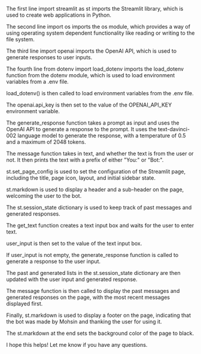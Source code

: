 The first line import streamlit as st imports the Streamlit library, which is used to create web applications in Python.

The second line import os imports the os module, which provides a way of using operating system dependent functionality like reading or writing to the file system.

The third line import openai imports the OpenAI API, which is used to generate responses to user inputs.

The fourth line from dotenv import load_dotenv imports the load_dotenv function from the dotenv module, which is used to load environment variables from a .env file.

load_dotenv() is then called to load environment variables from the .env file.

The openai.api_key is then set to the value of the OPENAI_API_KEY environment variable.

The generate_response function takes a prompt as input and uses the OpenAI API to generate a response to the prompt. It uses the text-davinci-002 language model to generate the response, with a temperature of 0.5 and a maximum of 2048 tokens.

The message function takes in text, and whether the text is from the user or not. It then prints the text with a prefix of either "You:" or "Bot:".

st.set_page_config is used to set the configuration of the Streamlit page, including the title, page icon, layout, and initial sidebar state.

st.markdown is used to display a header and a sub-header on the page, welcoming the user to the bot.

The st.session_state dictionary is used to keep track of past messages and generated responses.

The get_text function creates a text input box and waits for the user to enter text.

user_input is then set to the value of the text input box.

If user_input is not empty, the generate_response function is called to generate a response to the user input.

The past and generated lists in the st.session_state dictionary are then updated with the user input and generated response.

The message function is then called to display the past messages and generated responses on the page, with the most recent messages displayed first.

Finally, st.markdown is used to display a footer on the page, indicating that the bot was made by Mohsin and thanking the user for using it.

The st.markdown at the end sets the background color of the page to black.

I hope this helps! Let me know if you have any questions.
